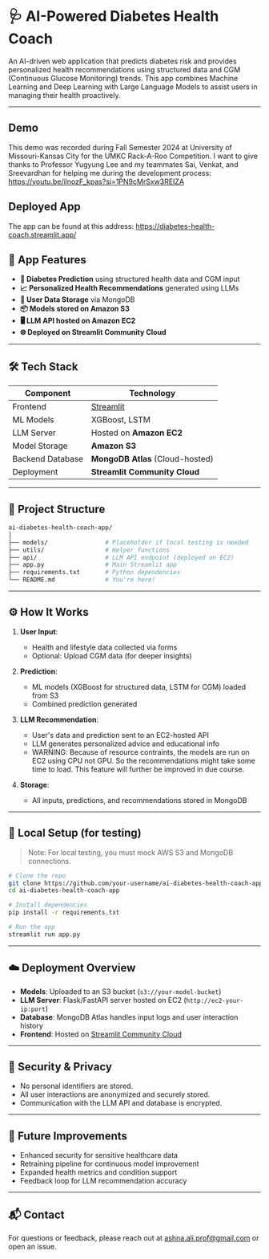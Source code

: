 # 🩺 AI-Powered Diabetes Health Coach

An AI-driven web application that predicts diabetes risk and provides personalized health recommendations using structured data and CGM (Continuous Glucose Monitoring) trends. This app combines Machine Learning and Deep Learning with Large Language Models to assist users in managing their health proactively.

---
## Demo
This demo was recorded during Fall Semester 2024 at University of Missouri-Kansas City for the UMKC Rack-A-Roo Competition. I want to give thanks to Professor Yugyung Lee and my teammates Sai, Venkat, and Sreevardhan for helping me during the development process: https://youtu.be/ilnozF_kpas?si=1PN9cMrSxw3REIZA

## Deployed App
The app can be found at this address: https://diabetes-health-coach.streamlit.app/

## 🚀 App Features

- **🧠 Diabetes Prediction** using structured health data and CGM input
- **📈 Personalized Health Recommendations** generated using LLMs
- **💾 User Data Storage** via MongoDB
- **📦 Models stored on Amazon S3**
- **🖥️ LLM API hosted on Amazon EC2**
- **🌐 Deployed on Streamlit Community Cloud**

---

## 🛠️ Tech Stack

| Component          | Technology                        |
|--------------------|-----------------------------------|
| Frontend           | [Streamlit](https://streamlit.io) |
| ML Models          | XGBoost, LSTM                     |
| LLM Server         | Hosted on **Amazon EC2**          |
| Model Storage      | **Amazon S3**                     |
| Backend Database   | **MongoDB Atlas** (Cloud-hosted)  |
| Deployment         | **Streamlit Community Cloud**     |

---

## 📂 Project Structure

```bash
ai-diabetes-health-coach-app/
│
├── models/                # Placeholder if local testing is needed
├── utils/                 # Helper functions
├── api/                   # LLM API endpoint (deployed on EC2)
├── app.py                 # Main Streamlit app
├── requirements.txt       # Python dependencies
└── README.md              # You're here!
```

---

## ⚙️ How It Works

1. **User Input**:
   - Health and lifestyle data collected via forms
   - Optional: Upload CGM data (for deeper insights)

2. **Prediction**:
   - ML models (XGBoost for structured data, LSTM for CGM) loaded from S3
   - Combined prediction generated

3. **LLM Recommendation**:
   - User's data and prediction sent to an EC2-hosted API
   - LLM generates personalized advice and educational info
   - WARNING: Because of resource contraints, the models are run on EC2 using CPU not GPU. So the recommendations might take some time to load. This feature will further be improved in due course.

4. **Storage**:
   - All inputs, predictions, and recommendations stored in MongoDB

---

## 🧪 Local Setup (for testing)

> Note: For local testing, you must mock AWS S3 and MongoDB connections.

```bash
# Clone the repo
git clone https://github.com/your-username/ai-diabetes-health-coach-app.git
cd ai-diabetes-health-coach-app

# Install dependencies
pip install -r requirements.txt

# Run the app
streamlit run app.py
```

---

## ☁️ Deployment Overview

- **Models**: Uploaded to an S3 bucket (`s3://your-model-bucket`)
- **LLM Server**: Flask/FastAPI server hosted on EC2 (`http://ec2-your-ip:port`)
- **Database**: MongoDB Atlas handles input logs and user interaction history
- **Frontend**: Hosted on [Streamlit Community Cloud](https://streamlit.io/cloud)

---

## 🔐 Security & Privacy

- No personal identifiers are stored.
- All user interactions are anonymized and securely stored.
- Communication with the LLM API and database is encrypted.

---

## 🧩 Future Improvements

- Enhanced security for sensitive healthcare data
- Retraining pipeline for continuous model improvement
- Expanded health metrics and condition support
- Feedback loop for LLM recommendation accuracy

---

## 📬 Contact

For questions or feedback, please reach out at ashna.ali.prof@gmail.com or open an issue.


    

